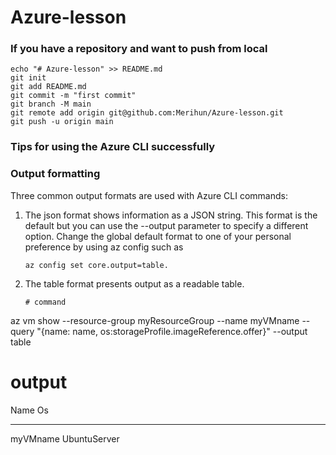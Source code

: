 # Azure-lesson

### If you have a repository and want to push from local
```
echo "# Azure-lesson" >> README.md
git init
git add README.md
git commit -m "first commit"
git branch -M main
git remote add origin git@github.com:Merihun/Azure-lesson.git
git push -u origin main
```
### Tips for using the Azure CLI successfully

### Output formatting

Three common output formats are used with Azure CLI commands:

1. The json format shows information as a JSON string.
    This format is the default but you can use the --output parameter to specify a different option.
    Change the global default format to one of your personal preference by using az config such as 
    ```
    az config set core.output=table.
    ```
2. The table format presents output as a readable table. 
    ```
    # command
az vm show --resource-group myResourceGroup --name myVMname --query "{name: name, os:storageProfile.imageReference.offer}" --output table

# output
Name    Os
------  ------------
myVMname   UbuntuServer
```
